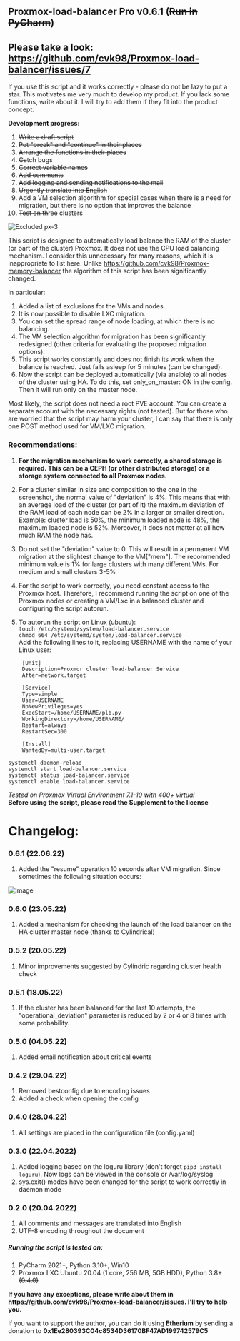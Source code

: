 ## Proxmox-load-balancer Pro v0.6.1  (<strike>Run in PyCharm</strike>)

## Please take a look: https://github.com/cvk98/Proxmox-load-balancer/issues/7

If you use this script and it works correctly - please do not be lazy to put a star. This motivates me very much to develop my product. If you lack some functions, write about it. I will try to add them if they fit into the product concept.
	
<strong>Development progress:</strong>
1. <strike>Write a draft script</strike>
2. <strike>Put "break" and "continue" in their places</strike>
3. <strike>Arrange the functions in their places</strike>
4. <strike>Ca</strike>tch bugs
5. <strike>Correct variable names</strike>
6. <strike>Add comments</strike>
7. <strike>Add logging and sending notifications to the mail</strike>
8. <strike>Urgently translate into English</strike>
9. Add a VM selection algorithm for special cases when there is a need for migration, but there is no option that improves the balance	
10. <strike>Test on th</strike>ree clusters

![Excluded px-3](https://user-images.githubusercontent.com/88323643/164393540-9be1f695-59ba-4e96-a629-a9e9fd310795.jpg)

This script is designed to automatically load balance the RAM of the cluster (or part of the cluster) Proxmox.
It does not use the CPU load balancing mechanism. I consider this unnecessary for many reasons, which it is inappropriate to list here.
Unlike https://github.com/cvk98/Proxmox-memory-balancer the algorithm of this script has been significantly changed. 

In particular:
1. Added a list of exclusions for the VMs and nodes.
2. It is now possible to disable LXC migration.
3. You can set the spread range of node loading, at which there is no balancing.
4. The VM selection algorithm for migration has been significantly redesigned (other criteria for evaluating the proposed migration options).
5. This script works constantly and does not finish its work when the balance is reached. Just falls asleep for 5 minutes (can be changed).  
6. Now the script can be deployed automatically (via ansible) to all nodes of the cluster using HA. To do this, set only_on_master: ON in the config. Then it will run only on the master node.

Most likely, the script does not need a root PVE account. You can create a separate account with the necessary rights (not tested). But for those who are worried that the script may harm your cluster, I can say that there is only one POST method used for VM/LXC migration.

### Recommendations:
1. **For the migration mechanism to work correctly, a shared storage is required. This can be a CEPH (or other distributed storage) or a storage system connected to all Proxmox nodes.**
2. For a cluster similar in size and composition to the one in the screenshot, the normal value of "deviation" is 4%. This means that with an average load of the cluster (or part of it) the maximum deviation of the RAM load of each node can be 2% in a larger or smaller direction.
Example: cluster load is 50%, the minimum loaded node is 48%, the maximum loaded node is 52%.
Moreover, it does not matter at all how much RAM the node has.
3. Do not set the "deviation" value to 0. This will result in a permanent VM migration at the slightest change to the VM["mem"]. The recommended minimum value is 1% for large clusters with many different VMs. For medium and small clusters 3-5%
4. For the script to work correctly, you need constant access to the Proxmox host. Therefore, I recommend running the script on one of the Proxmox nodes or creating a VM/Lxc in a balanced cluster and configuring the script autorun.
5. To autorun the script on Linux (ubuntu):  
	 `touch /etc/systemd/system/load-balancer.service`  
	 `chmod 664 /etc/systemd/system/load-balancer.service`  
		Add the following lines to it, replacing USERNAME with the name of your Linux user:  
			
		[Unit]  
  		Description=Proxmor cluster load-balancer Service  
  		After=network.target  

  		[Service]  
  		Type=simple  
  		User=USERNAME  
		NoNewPrivileges=yes  
  		ExecStart=/home/USERNAME/plb.py  
		WorkingDirectory=/home/USERNAME/  
  		Restart=always  
  		RestartSec=300  

  		[Install]  
 		WantedBy=multi-user.target  
				
```systemctl daemon-reload```  
```systemctl start load-balancer.service```  
```systemctl status load-balancer.service```  
```systemctl enable load-balancer.service```  

<i>Tested on Proxmox Virtual Environment 7.1-10 with 400+ virtual</i>  
**Before using the script, please read the Supplement to the license**

# Changelog:
### 0.6.1 (22.06.22)
1. Added the "resume" operation 10 seconds after VM migration. Since sometimes the following situation occurs:
  
  ![image](https://user-images.githubusercontent.com/88323643/175003454-eb7014c7-b6be-401b-9420-956487be0034.png)  

### 0.6.0 (23.05.22)
1. Added a mechanism for checking the launch of the load balancer on the HA cluster master node (thanks to Cylindrical)
	
### 0.5.2 (20.05.22)  
1. Minor improvements suggested by Cylindric regarding cluster health check

### 0.5.1 (18.05.22)  
1. If the cluster has been balanced for the last 10 attempts, the "operational_deviation" parameter is reduced by 2 or 4 or 8 times with some probability.  
	
### 0.5.0 (04.05.22)  
1. Added email notification about critical events  	
	
### 0.4.2 (29.04.22)  
1. Removed bestconfig due to encoding issues  
2. Added a check when opening the config	
	
### 0.4.0 (28.04.22)  
1. All settings are placed in the configuration file (config.yaml)
	
### 0.3.0 (22.04.2022)
1. Added logging based on the loguru library (don't forget `pip3 install loguru`). Now logs can be viewed in the console or /var/log/syslog  
2. sys.exit() modes have been changed for the script to work correctly in daemon mode

### 0.2.0 (20.04.2022)
1. All comments and messages are translated into English
2. UTF-8 encoding throughout the document

##### Running the script is tested on:
1. PyCharm 2021+, Python 3.10+, Win10
2. Proxmox LXC Ubuntu 20.04 (1 core, 256 MB, 5GB HDD), Python 3.8+ <strike>(0.4.0)</strike>

**If you have any exceptions, please write about them in https://github.com/cvk98/Proxmox-load-balancer/issues. I'll try to help you.**

If you want to support the author, you can do it using <b>Etherium</b> by sending a donation to <b>0x1Ee280393C04c8534D36170BF47AD199742579C5</b>
